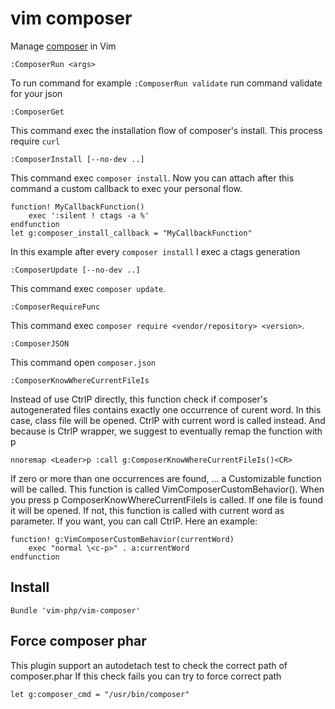 # vim composer
Manage [composer](https://getcomposer.org) in Vim

```vim
:ComposerRun <args>
```
To run command for example `:ComposerRun validate` run command validate for your json

```vim
:ComposerGet
```
This command exec the installation flow of composer's install. This process require `curl`

```vim
:ComposerInstall [--no-dev ..]
```
This command exec `composer install`. Now you can attach after this command a custom callback to exec your personal flow.
```vim
function! MyCallbackFunction()
    exec ':silent ! ctags -a %'
endfunction
let g:composer_install_callback = "MyCallbackFunction"
```
In this example after every `composer install` I exec a ctags generation

```vim
:ComposerUpdate [--no-dev ..]
```
This command exec `composer update`.

```vim
:ComposerRequireFunc
```
This command exec `composer require <vendor/repository> <version>`.

```vim
:ComposerJSON
```
This command open `composer.json`


```vim
:ComposerKnowWhereCurrentFileIs
```
Instead of use CtrlP directly, this function check if composer's autogenerated files contains exactly one occurrence of curent word. In this case, class file will be opened. CtrlP with current word is called instead. And because is CtrlP wrapper, we suggest to eventually remap the function with <Leader>p

    nnoremap <Leader>p :call g:ComposerKnowWhereCurrentFileIs()<CR>

If zero or more than one occurrences are found, ... a Customizable function will be called. This function is called VimComposerCustomBehavior(). When you press <Leader>p ComposerKnowWhereCurrentFileIs is called. If one file is found it will be opened. If not, this function is called with current word as parameter. If you want, you can call CtrlP. Here an example:

    function! g:VimComposerCustomBehavior(currentWord)
        exec "normal \<c-p>" . a:currentWord
    endfunction


## Install
```vim
Bundle 'vim-php/vim-composer'
```

## Force composer phar
This plugin support an autodetach test to check the correct path of composer.phar
If this check fails you can try to force correct path
```
let g:composer_cmd = "/usr/bin/composer"
```

